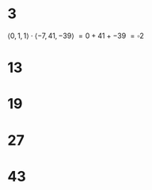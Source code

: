 # 3

$\langle0,1,1\rangle\cdot\langle-7,41,-39\rangle$
$=0+41+-39$
$=\square2$

# 13

# 19

# 27

# 43